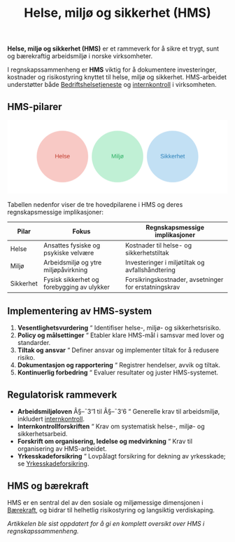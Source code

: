 ﻿---
title: "Helse, miljø og sikkerhet (HMS)"
seoTitle: "Helse, miljø og sikkerhet (HMS)"
meta_description: '**Helse, miljø og sikkerhet (HMS)** er et rammeverk for å sikre et trygt, sunt og bærekraftig arbeidsmiljø i norske virksomheter.'
slug: hms
type: blog
layout: pages/single
---

**Helse, miljø og sikkerhet (HMS)** er et rammeverk for å sikre et trygt, sunt og bærekraftig arbeidsmiljø i norske virksomheter.

I regnskapssammenheng er **HMS** viktig for å dokumentere investeringer, kostnader og risikostyring knyttet til helse, miljø og sikkerhet. HMS-arbeidet understøtter både [Bedriftshelsetjeneste](/blogs/regnskap/bedriftshelsetjeneste "Bedriftshelsetjeneste: HMS-tjenester og krav") og [internkontroll](/blogs/regnskap/hva-er-internkontroll "Hva er Internkontroll i Regnskap?") i virksomheten.

## HMS-pilarer

![HMS-pilarer](hms-pillars.svg)

Tabellen nedenfor viser de tre hovedpilarene i HMS og deres regnskapsmessige implikasjoner:

| Pilar     | Fokus                                 | Regnskapsmessige implikasjoner                      |
|-----------|---------------------------------------|-----------------------------------------------------|
| Helse     | Ansattes fysiske og psykiske velvære  | Kostnader til helse- og sikkerhetstiltak            |
| Miljø     | Arbeidsmiljø og ytre miljøpåvirkning   | Investeringer i miljøtiltak og avfallshåndtering    |
| Sikkerhet | Fysisk sikkerhet og forebygging av ulykker | Forsikringskostnader, avsetninger for erstatningskrav |

## Implementering av HMS-system

1. **Vesentlighetsvurdering** “ Identifiser helse-, miljø- og sikkerhetsrisiko.
2. **Policy og målsettinger** “ Etabler klare HMS-mål i samsvar med lover og standarder.
3. **Tiltak og ansvar** “ Definer ansvar og implementer tiltak for å redusere risiko.
4. **Dokumentasjon og rapportering** “ Registrer hendelser, avvik og tiltak.
5. **Kontinuerlig forbedring** “ Evaluer resultater og juster HMS-systemet.

## Regulatorisk rammeverk

* **Arbeidsmiljøloven** Â§–¯3‘1 til Â§–¯3‘6 “ Generelle krav til arbeidsmiljø, inkludert [internkontroll](/blogs/regnskap/hva-er-internkontroll "Hva er Internkontroll i Regnskap?").
* **Internkontrollforskriften** “ Krav om systematisk helse-, miljø- og sikkerhetsarbeid.
* **Forskrift om organisering, ledelse og medvirkning** “ Krav til organisering av HMS-arbeidet.
* **Yrkesskadeforsikring** “ Lovpålagt forsikring for dekning av yrkesskade; se [Yrkesskadeforsikring](/blogs/regnskap/yrkesskadeforsikring "Yrkesskadeforsikring “ Guide til Yrkesskadeforsikring for Norske Virksomheter").

## HMS og bærekraft

HMS er en sentral del av den sosiale og miljømessige dimensjonen i [Bærekraft](/blogs/regnskap/baerekraft "Bærekraft i Regnskap: En Komplett Guide til Bærekraftsrapportering"), og bidrar til helhetlig risikostyring og langsiktig verdiskaping.

*Artikkelen ble sist oppdatert for å gi en komplett oversikt over HMS i regnskapssammenheng.*











